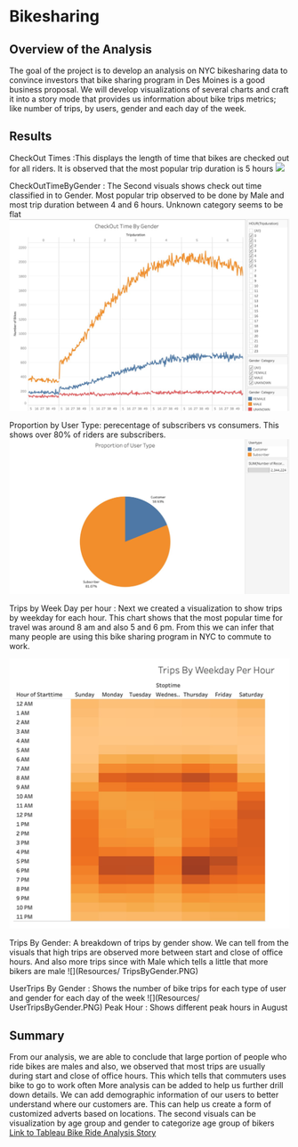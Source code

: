 # Bikesharing

## Overview of the Analysis
The goal of the project is to develop an analysis on NYC bikesharing data to convince investors that bike sharing program in Des Moines is a good business proposal. We will develop visualizations of several charts and craft it into a story mode that provides us information about bike trips metrics; like number of trips, by users, gender and each day of the week.

## Results
CheckOut Times :This displays the length of time that bikes are checked out for all riders. It is observed that the most popular trip duration is 5 hours
 ![](Resources/CheckoutTimes.PNG)
 
CheckOutTimeByGender : The Second visuals shows check out time classified in to Gender. Most popular trip observed to be done by Male and most trip duration between 4 and 6 hours. Unknown category seems to be flat
 ![](Resources/CheckoutTimesbyGender.PNG)

Proportion by User Type:  perecentage of subscribers vs consumers. This shows over 80% of riders are subscribers. 
 ![](Resources/UserBreakdown.PNG)

Trips by Week Day per hour : Next we created a visualization to show trips by weekday for each hour. This chart shows that the most popular time for travel was around 8 am and also 5 and 6 pm. From this we can infer that many people are using this bike sharing program in NYC to commute to work. 

 ![](Resources/TripsByWeekDayPerHour.PNG)

Trips By Gender: A breakdown of trips by gender show. We can tell from the visuals that high trips are observed more between start and close of office hours. And also more trips since with Male which tells a little that more bikers are male
![](Resources/ TripsByGender.PNG)

UserTrips By Gender : Shows the number of bike trips for each type of user and gender for each day of the week
![](Resources/ UserTripsByGender.PNG)
Peak Hour : Shows different peak hours in August 

## Summary
From our analysis, we are able to conclude that large portion of people who ride bikes are males and also, we observed that most trips are usually during start and close of office hours. This which tells that commuters uses bike to go to work often
More analysis can be added to help us further drill down details. We can add demographic information of our users to better understand where our customers are. This can help us create a form of customized adverts based on locations.
The second visuals can be visualization by age group and gender to categorize age group of bikers 
[Link to Tableau Bike Ride Analysis Story](https://public.tableau.com/profile/brittany.woolard#!/vizhome/BikeSharing_Analysis/NYCBikeSharingAnalysis?publish=yes)
